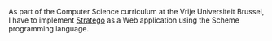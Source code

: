 As part of the Computer Science curriculum at the Vrije Universiteit Brussel, I have to implement [Stratego](http://en.wikipedia.org/wiki/Stratego) as a Web application using the Scheme programming language.